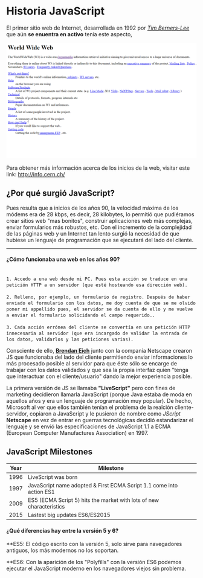 # Historia JavaScript

El primer sitio web de Internet, desarrollada en 1992 por <i>[Tim Berners-Lee](https://www.w3.org/People/Berners-Lee/)</i> que aún <b>se enuentra en activo</b> tenía este aspecto,

![App Screenshot](https://github.com/LokeshPereiro/JavaScript-Pro/blob/main/IntroJS/assets/imgs/FirstWeb.png?raw=true)

Para obtener más información acerca de los inicios de la web, visitar este link: http://info.cern.ch/

<h2>¿Por qué surgió JavaScript?</h2>
Pues resulta que a inicios de los años 90, la velocidad máxima de los módems era de 28 kbps, es decir, 28 kilobytes, lo permitió que pudiéramos crear sitios web "mas bonitos", construir aplicaciones web más complejas, enviar formularios más robustos, etc. Con el incremento de la complejidad de las páginas web y un Internet tan lento surgió la necesidad de que hubiese un lenguaje de programación que se ejecutará del lado del cliente. <hr/>
<h4>¿Cómo funcionaba una web en los años 90?</h4>

```

1. Accedo a una web desde mi PC. Pues esta acción se traduce en una petición HTTP a un servidor (que esté hosteando esa dirección web).

2. Relleno, por ejemplo, un formulario de registro. Después de haber enviado el formulario con los datos, me doy cuenta de que se me olvido poner mi appellido pues, el servidor se da cuenta de ello y me vuelve a enviar el formulario solicidando el campo requerido..

3. Cada acción errónea del cliente se convertía en una petición HTTP innecesaria al servidor (que era incargado de validar la entrada de los datos, validarlos y las peticiones varias).
```

Consciente de ello, <b>[Brendan Eich](https://es.wikipedia.org/wiki/Brendan_Eich)</b> junto con la companía Netscape crearon JS que funcionaba del lado del cliente permitiendo enviar informaciones lo más procesado posible al servidor para que éste sólo se encarge de trabajar con los datos validados y que sea la propia interfaz quien "tenga que interactuar con el cliente/usuario" dando la mejor experiencia posible.

<p>La primera versión de JS se llamaba <b>"LiveScript"</b> pero con fines de marketing decidieron llamarla JavaScript (porque Java estaba de moda en aquellos años y era un lenguaje de programación muy popular). De hecho, Microsoft al ver que ellos también tenían el problema de la realción cliente-servidor, copiaron a JavaScript y le pusieron de nombre como <i>JScript</i>
<b>Netscape</b> en vez de entrar en guerras tecnológicas decidió estandarizar el lenguaje y se envió las especificaciones de JavaScript 1.1 a ECMA (European Computer Manufactures Association) en 1997.
</p>

## JavaScript Milestones

| Year | Milestone                                                            |
| ---- | -------------------------------------------------------------------- |
| 1996 | LiveScript was born                                                  |
| 1997 | JavaScript name adopted & First ECMA Script 1.1 come into action ES1 |
| 2009 | ES5 (ECMA Script 5) hits the market with lots of new characteristics |
| 2015 | Lastest big updates ES6/ES2015                                       |

<h4>¿Qué diferencias hay entre la versión 5 y 6?</h4>

\*\*ES5: El código escrito con la versión 5, solo sirve para navegadores antiguos, los más modernos no los soportan.

\*\*ES6: Con la aparición de los "Polyfills" con la versión ES6 podemos ejecutar el JavaScript moderno en los navegadores viejos sin problema.
